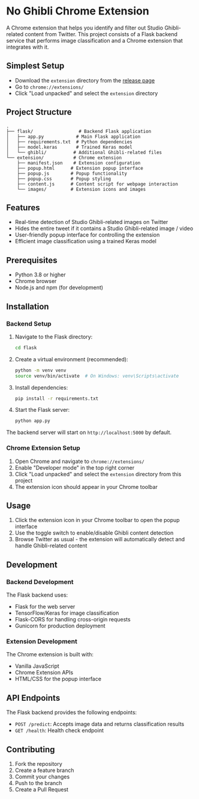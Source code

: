 # No Ghibli Chrome Extension

A Chrome extension that helps you identify and filter out Studio Ghibli-related content from Twitter. This project consists of a Flask backend service that performs image classification and a Chrome extension that integrates with it.

## Simplest Setup

- Download the `extension` directory from the [release page](https://github.com/faisalsayed10/no-ghibli/releases)
- Go to `chrome://extensions/`
- Click "Load unpacked" and select the `extension` directory

## Project Structure

```
.
├── flask/                 # Backend Flask application
│   ├── app.py            # Main Flask application
│   ├── requirements.txt  # Python dependencies
│   ├── model.keras       # Trained Keras model
│   └── ghibli/          # Additional Ghibli-related files
└── extension/           # Chrome extension
    ├── manifest.json    # Extension configuration
    ├── popup.html      # Extension popup interface
    ├── popup.js        # Popup functionality
    ├── popup.css       # Popup styling
    ├── content.js      # Content script for webpage interaction
    └── images/         # Extension icons and images
```

## Features

- Real-time detection of Studio Ghibli-related images on Twitter
- Hides the entire tweet if it contains a Studio Ghibli-related image / video
- User-friendly popup interface for controlling the extension
- Efficient image classification using a trained Keras model

## Prerequisites

- Python 3.8 or higher
- Chrome browser
- Node.js and npm (for development)

## Installation

### Backend Setup

1. Navigate to the Flask directory:

   ```bash
   cd flask
   ```

2. Create a virtual environment (recommended):

   ```bash
   python -m venv venv
   source venv/bin/activate  # On Windows: venv\Scripts\activate
   ```

3. Install dependencies:

   ```bash
   pip install -r requirements.txt
   ```

4. Start the Flask server:
   ```bash
   python app.py
   ```

The backend server will start on `http://localhost:5000` by default.

### Chrome Extension Setup

1. Open Chrome and navigate to `chrome://extensions/`
2. Enable "Developer mode" in the top right corner
3. Click "Load unpacked" and select the `extension` directory from this project
4. The extension icon should appear in your Chrome toolbar

## Usage

1. Click the extension icon in your Chrome toolbar to open the popup interface
2. Use the toggle switch to enable/disable Ghibli content detection
3. Browse Twitter as usual - the extension will automatically detect and handle Ghibli-related content

## Development

### Backend Development

The Flask backend uses:

- Flask for the web server
- TensorFlow/Keras for image classification
- Flask-CORS for handling cross-origin requests
- Gunicorn for production deployment

### Extension Development

The Chrome extension is built with:

- Vanilla JavaScript
- Chrome Extension APIs
- HTML/CSS for the popup interface

## API Endpoints

The Flask backend provides the following endpoints:

- `POST /predict`: Accepts image data and returns classification results
- `GET /health`: Health check endpoint

## Contributing

1. Fork the repository
2. Create a feature branch
3. Commit your changes
4. Push to the branch
5. Create a Pull Request
